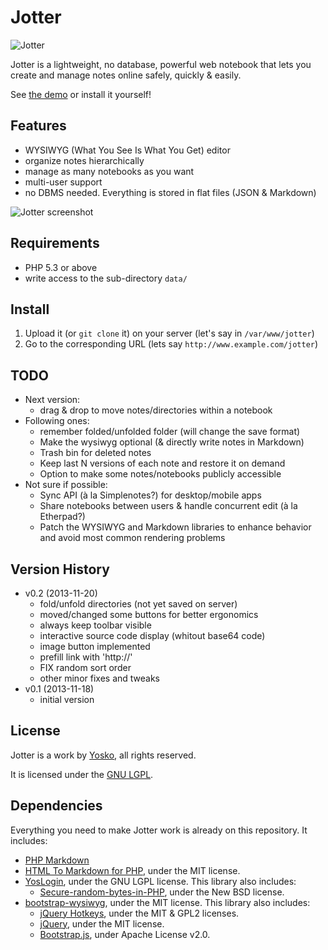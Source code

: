 # Jotter

![Jotter](http://www.yosko.net/data/images/jotter.png)

Jotter is a lightweight, no database, powerful web notebook that lets you create and manage notes online safely, quickly & easily.

See [the demo](http://tools.yosko.net/demos/jotter/) or install it yourself!

## Features

- WYSIWYG (What You See Is What You Get) editor
- organize notes hierarchically
- manage as many notebooks as you want
- multi-user support
- no DBMS needed. Everything is stored in flat files (JSON & Markdown)

![Jotter screenshot](http://www.yosko.net/data/images/jotter-v0.1.png)

## Requirements

- PHP 5.3 or above
- write access to the sub-directory `data/`

## Install

1. Upload it (or `git clone` it) on your server (let's say in `/var/www/jotter`)
2. Go to the corresponding URL (lets say `http://www.example.com/jotter`)

## TODO

- Next version:
  - drag & drop to move notes/directories within a notebook
- Following ones:
  - remember folded/unfolded folder (will change the save format)
  - Make the wysiwyg optional (& directly write notes in Markdown)
  - Trash bin for deleted notes
  - Keep last N versions of each note and restore it on demand
  - Option to make some notes/notebooks publicly accessible
- Not sure if possible:
  - Sync API (à la Simplenotes?) for desktop/mobile apps
  - Share notebooks between users & handle concurrent edit (à la Etherpad?)
  - Patch the WYSIWYG and Markdown libraries to enhance behavior and avoid most common rendering problems

## Version History

- v0.2 (2013-11-20)
  - fold/unfold directories (not yet saved on server)
  - moved/changed some buttons for better ergonomics
  - always keep toolbar visible
  - interactive source code display (whitout base64 code)
  - image button implemented
  - prefill link with 'http://'
  - FIX random sort order
  - other minor fixes and tweaks
- v0.1 (2013-11-18)
  - initial version

## License

Jotter is a work by [Yosko](http://www.yosko.net), all rights reserved.

It is licensed under the [GNU LGPL](http://www.gnu.org/licenses/lgpl.html).

## Dependencies

Everything you need to make Jotter work is already on this repository. It includes:

- [PHP Markdown](https://github.com/michelf/php-markdown/)
- [HTML To Markdown for PHP](https://github.com/nickcernis/html-to-markdown), under the MIT license.
- [YosLogin](https://github.com/yosko/yoslogin), under the GNU LGPL license. This library also includes:
  - [Secure-random-bytes-in-PHP](https://github.com/GeorgeArgyros/Secure-random-bytes-in-PHP/), under the New BSD license.
- [bootstrap-wysiwyg](http://github.com/mindmup/bootstrap-wysiwyg), under the MIT license. This library also includes:
  - [jQuery Hotkeys](http://github.com/tzuryby/jquery.hotkeys), under the MIT & GPL2 licenses.
  - [jQuery](jquery.org), under the MIT license.
  - [Bootstrap.js](http://twitter.github.com/bootstrap/), under Apache License v2.0.
